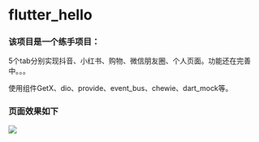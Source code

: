 # flutter_hello

### 该项目是一个练手项目：
5个tab分别实现抖音、小红书、购物、微信朋友圈、个人页面。功能还在完善中。。。

使用组件GetX、dio、provide、event_bus、chewie、dart_mock等。

### 页面效果如下
![](https://github-production-user-asset-6210df.s3.amazonaws.com/106481734/253269018-9bb8ea6e-1c7f-4d4d-b62d-2ad96afa1c0f.png)
